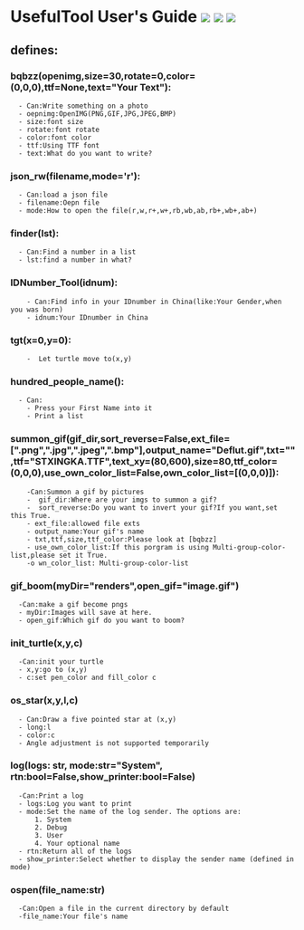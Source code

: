 # UsefulTool User's Guide ![](https://img.shields.io/badge/Version-1.1.2-yellowgreen) ![](https://img.shields.io/badge/Build-58-blue) ![](https://img.shields.io/badge/Pypi-%20Uploaded-orange)   
## defines:
### bqbzz(openimg,size=30,rotate=0,color=(0,0,0),ttf=None,text="Your Text"):

      - Can:Write something on a photo
      - oepnimg:OpenIMG(PNG,GIF,JPG,JPEG,BMP)
      - size:font size
      - rotate:font rotate
      - color:font color
      - ttf:Using TTF font
      - text:What do you want to write?
### json_rw(filename,mode='r'):
      - Can:load a json file
      - filename:Oepn file
      - mode:How to open the file(r,w,r+,w+,rb,wb,ab,rb+,wb+,ab+)
### finder(lst):
      - Can:Find a number in a list
      - lst:find a number in what?
### IDNumber_Tool(idnum):
        - Can:Find info in your IDnumber in China(like:Your Gender,when you was born)
        - idnum:Your IDnumber in China
### tgt(x=0,y=0):
        -  Let turtle move to(x,y)
### hundred_people_name():
      - Can:
        - Press your First Name into it
        - Print a list
### summon_gif(gif_dir,sort_reverse=False,ext_file=[".png",".jpg",".jpeg",".bmp"],output_name="Deflut.gif",txt="",ttf="STXINGKA.TTF",text_xy=(80,600),size=80,ttf_color=(0,0,0),use_own_color_list=False,own_color_list=[(0,0,0)]):
        -Can:Summon a gif by pictures
        -  gif_dir:Where are your imgs to summon a gif?
        -  sort_reverse:Do you want to invert your gif?If you want,set this True.
        - ext_file:allowed file exts
        - output_name:Your gif's name
        - txt,ttf,size,ttf_color:Please look at [bqbzz]
        - use_own_color_list:If this porgram is using Multi-group-color-list,please set it True.
        -o wn_color_list: Multi-group-color-list
### gif_boom(myDir="renders",open_gif="image.gif")

      -Can:make a gif become pngs
      - myDir:Images will save at here.
      - open_gif:Which gif do you want to boom?
### init_turtle(x,y,c)
      -Can:init your turtle
      - x,y:go to (x,y)
      - c:set pen_color and fill_color c
### os_star(x,y,l,c)
      - Can:Draw a five pointed star at (x,y)
      - long:l
      - color:c
      - Angle adjustment is not supported temporarily
### log(logs: str, mode:str="System", rtn:bool=False,show_printer:bool=False)
      -Can:Print a log
      - logs:Log you want to print
      - mode:Set the name of the log sender. The options are:
          1. System
          2. Debug
          3. User
          4. Your optional name
      - rtn:Return all of the logs
      - show_printer:Select whether to display the sender name (defined in mode)
### ospen(file_name:str)
      -Can:Open a file in the current directory by default
      -file_name:Your file's name
